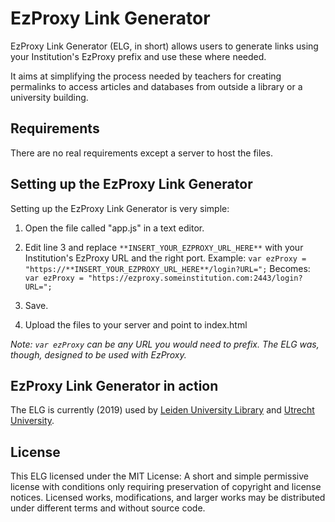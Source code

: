 # EzProxy Link Generator

EzProxy Link Generator (ELG, in short) allows users to generate links using your Institution's EzProxy prefix and use these where needed.

It aims at simplifying the process needed by teachers for creating permalinks to access articles and databases from outside a library or a university building.

## Requirements

There are no real requirements except a server to host the files.

## Setting up the EzProxy Link Generator

Setting up the EzProxy Link Generator is very simple:

1. Open the file called "app.js" in a text editor.

2. Edit line 3 and replace `**INSERT_YOUR_EZPROXY_URL_HERE**` with your Institution's EzProxy URL and the right port.
Example:
`var ezProxy = "https://**INSERT_YOUR_EZPROXY_URL_HERE**/login?URL=";`
Becomes:
`var ezProxy = "https://ezproxy.someinstitution.com:2443/login?URL=";`
3. Save.
4. Upload the files to your server and point to index.html

*Note: `var ezProxy` can be any URL you would need to prefix. The ELG was, though, designed to be used with EzProxy.*

## EzProxy Link Generator in action

The ELG is currently (2019) used by [Leiden University Library](https://kerkuil.leidenuniv.nl/linkgenerator/) and [Utrecht University](https://proxy.library.uu.nl/public/proxylink.html).

## License

This ELG licensed under the MIT License:
A short and simple permissive license with conditions only requiring preservation of copyright and license notices. Licensed works, modifications, and larger works may be distributed under different terms and without source code.
